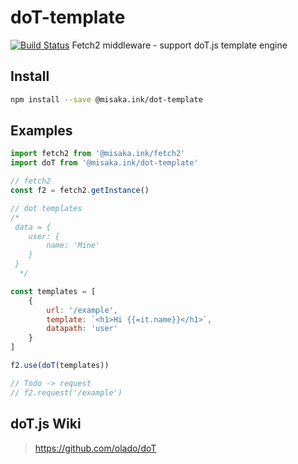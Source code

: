 # doT-template
[![Build Status](https://travis-ci.org/misaka-ink/doT-template.svg?branch=master)](https://travis-ci.org/misaka-ink/doT-template)
Fetch2 middleware - support doT.js template engine

## Install

```bash
npm install --save @misaka.ink/dot-template
```

## Examples

```javascript
import fetch2 from '@misaka.ink/fetch2'
import doT from '@misaka.ink/dot-template'

// fetch2
const f2 = fetch2.getInstance()

// dot templates
/*
 data = {
    user: {
        name: 'Mine'
    }
 }
  */

const templates = [
    {
        url: '/example',
        template: `<h1>Hi {{=it.name}}</h1>`,
        datapath: 'user'
    }
]

f2.use(doT(templates))

// Todo -> request
// f2.request('/example')
```

## doT.js Wiki

> https://github.com/olado/doT
